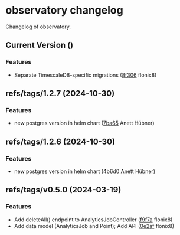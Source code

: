# observatory changelog

Changelog of observatory.

## Current Version ()

### Features

-  Separate TimescaleDB-specific migrations ([8f306](https://github.com/starwit/observatory/commit/8f306a5ca192c17) flonix8)  

## refs/tags/1.2.7 (2024-10-30)

### Features

-  new postgres version in helm chart ([7ba65](https://github.com/starwit/observatory/commit/7ba650008408dcf) Anett Hübner)  

## refs/tags/1.2.6 (2024-10-30)

### Features

-  new postgres version in helm chart ([4b6d0](https://github.com/starwit/observatory/commit/4b6d0e5c72dc6ad) Anett Hübner)  

## refs/tags/v0.5.0 (2024-03-19)

### Features

-  Add deleteAll() endpoint to AnalyticsJobController ([f9f7a](https://github.com/starwit/observatory/commit/f9f7a04f465aca7) flonix8)  
-  Add data model (AnalyticsJob and Point); Add API ([0e2af](https://github.com/starwit/observatory/commit/0e2af1c6496a57c) flonix8)  

